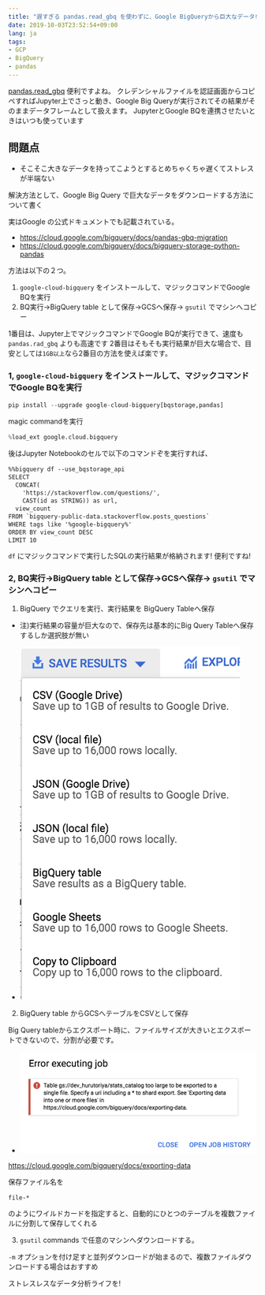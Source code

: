 ```yaml
---
title: "遅すぎる pandas.read_gbq を使わずに、Google BigQueryから巨大なデータをダウンロードする"
date: 2019-10-03T23:52:54+09:00
lang: ja
tags:
- GCP
- BigQuery
- pandas
---
```


[pandas.read_gbq](https://pandas.pydata.org/pandas-docs/stable/reference/api/pandas.read_gbq.html) 便利ですよね。
クレデンシャルファイルを認証画面からコピペすればJupyter上でさっと動き、Google Big Queryが実行されてその結果がそのままデータフレームとして扱えます。
JupyterとGoogle BQを連携させたいときはいつも使っています

## 問題点

- そこそこ大きなデータを持ってこようとするとめちゃくちゃ遅くてストレスが半端ない

解決方法として、Google Big Query で巨大なデータをダウンロードする方法について書く

実はGoogle の公式ドキュメントでも記載されている。

- https://cloud.google.com/bigquery/docs/pandas-gbq-migration
- https://cloud.google.com/bigquery/docs/bigquery-storage-python-pandas


方法は以下の２つ。

1. `google-cloud-bigquery` をインストールして、マジックコマンドでGoogle BQを実行
2. BQ実行→BigQuery table として保存→GCSへ保存→ `gsutil` でマシンへコピー

1番目は、Jupyter上でマジックコマンドでGoogle BQが実行できて、速度も `pandas.rad_gbq` よりも高速です
2番目はそもそも実行結果が巨大な場合で、目安としては`1GB以上`なら2番目の方法を使えば楽です。


### 1, `google-cloud-bigquery` をインストールして、マジックコマンドでGoogle BQを実行

```python
pip install --upgrade google-cloud-bigquery[bqstorage,pandas]

```

magic commandを実行

```python
%load_ext google.cloud.bigquery
```

後はJupyter Notebookのセルで以下のコマンドぞを実行すれば、

```
%%bigquery df --use_bqstorage_api
SELECT
  CONCAT(
    'https://stackoverflow.com/questions/',
    CAST(id as STRING)) as url,
  view_count
FROM `bigquery-public-data.stackoverflow.posts_questions`
WHERE tags like '%google-bigquery%'
ORDER BY view_count DESC
LIMIT 10
```

`df` にマジックコマンドで実行したSQLの実行結果が格納されます!
便利ですね!

### 2, BQ実行→BigQuery table として保存→GCSへ保存→ `gsutil` でマシンへコピー

1. BigQuery でクエリを実行、実行結果を BigQuery Tableへ保存

- 注)実行結果の容量が巨大なので、保存先は基本的にBig Query Tableへ保存するしか選択肢が無い

- ![can't export large file as one file](/posts/2019-10-03_how_to_download_learge_data_from_google_bq/export-to-bqtable.png)

2. BigQuery table からGCSへテーブルをCSVとして保存

Big Query tableからエクスポート時に、ファイルサイズが大きいとエクスポートできないので、分割が必要です。

- ![can't export large file as one file](/posts/2019-10-03_how_to_download_learge_data_from_google_bq/cant-export-onefile.png)


https://cloud.google.com/bigquery/docs/exporting-data

保存ファイル名を
```
file-*
```

のようにワイルドカードを指定すると、自動的にひとつのテーブルを複数ファイルに分割して保存してくれる

3. `gsutil` commands で任意のマシンへダウンロードする。

`-m` オプションを付け足すと並列ダウンロードが始まるので、複数ファイルダウンロードする場合はおすすめ

ストレスレスなデータ分析ライフを!

